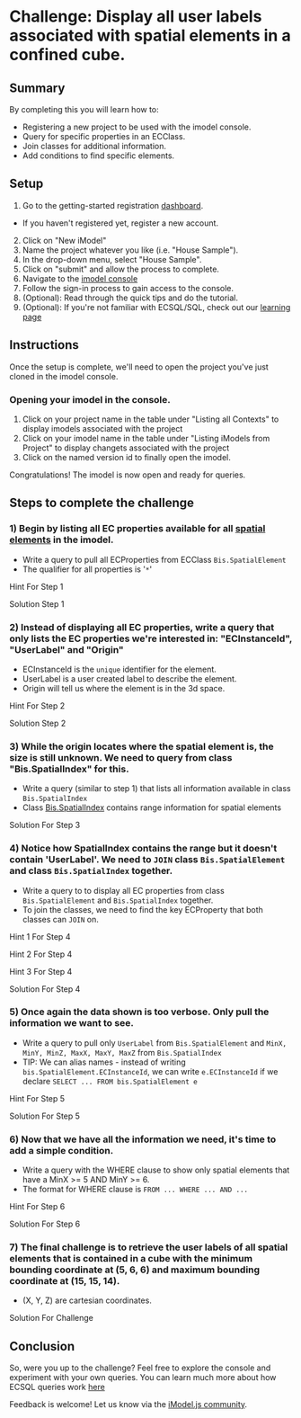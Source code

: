 # Challenge: Display all user labels associated with spatial elements in a confined cube.

## Summary

By completing this you will learn how to:
- Registering a new project to be used with the imodel console.
- Query for specific properties in an ECClass.
- Join classes for additional information.
- Add conditions to find specific elements.

## Setup

1) Go to the getting-started registration [dashboard](https://www.imodeljs.org/getting-started/registration-dashboard?tab=1).
  * If you haven't registered yet, register a new account.
2) Click on "New iModel"
3) Name the project whatever you like (i.e. "House Sample").
4) In the drop-down menu, select "House Sample".
5) Click on "submit" and allow the process to complete.
6) Navigate to the [imodel console](https://imodelconsole.bentley.com)
7) Follow the sign-in process to gain access to the console.
7) (Optional): Read through the quick tips and do the tutorial.
8) (Optional): If you're not familiar with ECSQL/SQL, check out our [learning page](https://www.imodeljs.org/learning/ecsql/)

## Instructions

Once the setup is complete, we'll need to open the project you've just cloned in the imodel console.

### Opening your imodel in the console.

1) Click on your project name in the table under "Listing all Contexts" to display imodels associated with the project
2) Click on your imodel name in the table under "Listing iModels from Project" to display changets associated with the project
3) Click on the named version id to finally open the imodel.

Congratulations! The imodel is now open and ready for queries.

## Steps to complete the challenge

### 1) Begin by listing all EC properties available for all [spatial elements](https://www.imodeljs.org/bis/domains/biscore.ecschema/#spatialelement) in the imodel.

* Write a query to pull all ECProperties from ECClass `Bis.SpatialElement`
* The qualifier for all properties is '`*`'

<a onclick="toggleHint('hint-1-1')">Hint For Step 1</a>
<div class="hint" id="hint-1-1" style="display:none">
The format should look similar to: <code>SELECT ____ FROM ____</code>
</div>

<a onclick="toggleHint('hint-1-2')">Solution Step 1</a>
<div class="hint" id="hint-1-2" style="display:none">
<code>SELECT * FROM Bis.SpatialElement</code>
</div>

### 2) Instead of displaying all EC properties, write a query that only lists the EC properties we're interested in: "ECInstanceId", "UserLabel" and "Origin"

* ECInstanceId is the `unique` identifier for the element.
* UserLabel is a user created label to describe the element.
* Origin will tell us where the element is in the 3d space.

<a onclick="toggleHint('hint-1-3')">Hint For Step 2</a>
<div class="hint" id="hint-1-3" style="display:none">
The format should look similar to: <code>SELECT ____, ____, ____ FROM ____</code>
</div>

<a onclick="toggleHint('hint-1-4')">Solution Step 2</a>
<div class="hint" id="hint-1-4" style="display:none">
<code>SELECT ECInstanceId, UserLabel, Origin FROM Bis.SpatialElement</code>
</div>

### 3) While the origin locates where the spatial element is, the size is still unknown. We need to query from class "Bis.SpatialIndex" for this.

* Write a query (similar to step 1) that lists all information available in class `Bis.SpatialIndex`
* Class [Bis.SpatialIndex](https://www.imodeljs.org/bis/domains/biscore.ecschema/#spatialindex) contains range information for spatial elements

<a onclick="toggleHint('hint-1-5')">Solution For Step 3</a>
<div class="hint" id="hint-1-5" style="display:none">
<code>SELECT * FROM Bis.SpatialIndex</code>
</div>

### 4) Notice how SpatialIndex contains the range but it doesn't contain 'UserLabel'. We need to `JOIN` class `Bis.SpatialElement` and class `Bis.SpatialIndex` together.

* Write a query to to display all EC properties from class `Bis.SpatialElement` and `Bis.SpatialIndex` together.
* To join the classes, we need to find the key ECProperty that both classes can `JOIN` on.

<a onclick="toggleHint('hint-1-6')">Hint 1 For Step 4</a>
<div class="hint" id="hint-1-6" style="display:none">
The syntax to join is <code>... FROM Class JOIN OtherClass ON ClassKeyProperty = OtherClassKeyProperty`</code>
</div>

<a onclick="toggleHint('hint-1-7')">Hint 2 For Step 4</a>
<div class="hint" id="hint-1-7" style="display:none">
The joining property key is <code>ECInstanceId</code>. (i.e. <code>Bis.SpatialElement.ECInstanceId</code> and <code>Bis.SpatialIndex.ECInstanceId</code>)
</div>

<a onclick="toggleHint('hint-1-8')">Hint 3 For Step 4</a>
<div class="hint" id="hint-1-8" style="display:none">
The format should look similar to: <br>
<code>SELECT * FROM ____ JOIN ____ ON ____ = ____</code>
</div>

<a onclick="toggleHint('hint-1-9')">Solution For Step 4</a>
<div class="hint" id="hint-1-9" style="display:none">
<code>SELECT * FROM bis.SpatialElement JOIN bis.SpatialIndex ON bis.SpatialElement.ECInstanceId=bis.SpatialIndex.ECInstanceId</code>
</div>

### 5) Once again the data shown is too verbose. Only pull the information we want to see.

* Write a query to pull only `UserLabel` from `Bis.SpatialElement` and `MinX, MinY, MinZ, MaxX, MaxY, MaxZ` from `Bis.SpatialIndex`
* TIP: We can alias names - instead of writing `bis.SpatialElement.ECInstanceId`, we can write `e.ECInstanceId` if we declare `SELECT ... FROM bis.SpatialElement e`

<a onclick="toggleHint('hint-1-10')">Hint For Step 5</a>
<div class="hint" id="hint-1-10" style="display:none">
The format should look similar to: <br>
<code> SELECT e.____, i.____, i.____, i.____, i.____ FROM ____ e JOIN ____ i ON e.____ = i.____</code>
</div>

<a onclick="toggleHint('hint-1-11')">Solution For Step 5</a>
<div class="hint" id="hint-1-11" style="display:none">
<code>SELECT e.UserLabel, i.MinZ, i.MinY, i.MinZ, i.MaxX, i.MaxY, i.MaxZ FROM bis.SpatialElement e JOIN bis.SpatialIndex i ON e.ECInstanceId=i.ECInstanceId</code>
</div>

### 6) Now that we have all the information we need, it's time to add a simple condition.

* Write a query with the WHERE clause to show only spatial elements that have a MinX >= 5 AND MinY >= 6.
* The format for WHERE clause is `FROM ... WHERE ... AND ...`

<a onclick="toggleHint('hint-1-12')">Hint For Step 6</a>
<div class="hint" id="hint-1-12" style="display:none">
The format should look similar to: <br>
<code> SELECT e.____, i.____, i.____, i.____, i.____ FROM ____ e JOIN ____ i ON e.____ = i.____ WHERE i.___ >= 5 AND i.___ >= 6</code>
</div>

<a onclick="toggleHint('hint-1-13')">Solution For Step 6</a>
<div class="hint" id="hint-1-13" style="display:none">
<code>SELECT e.UserLabel, i.MinZ, i.MinY, i.MinZ, i.MaxX, i.MaxY, i.MaxZ FROM bis.SpatialElement e JOIN bis.SpatialIndex i ON e.ECInstanceId=i.ECInstanceId WHERE i.MinX >= 5 AND i.MinY >= 6 </code>
</div>

### 7) The final challenge is to retrieve the user labels of all spatial elements that is contained in a cube with the minimum bounding coordinate at (5, 6, 6) and maximum bounding coordinate at (15, 15, 14).

* (X, Y, Z) are cartesian coordinates.

<a onclick="toggleHint('hint-1-14')">Solution For Challenge</a>
<div class="hint" id="hint-1-14" style="display:none">
<code> SELECT e.UserLabel, i.MinZ, i.MinY, i.MinZ, i.MaxX, i.MaxY, i.MaxZ FROM bis.SpatialElement e JOIN bis.SpatialIndex i ON e.ECInstanceId=i.ECInstanceId WHERE i.MinX >= 5 AND i.MinY >= 6 AND i.MinZ >= 6 AND i.MaxX <= 15 AND i.MaxY <= 15 AND i.MaxZ <= 14</code>
</div>

## Conclusion

So, were you up to the challenge? Feel free to explore the console and experiment with your own queries. You can learn much more about how ECSQL queries work [here](https://www.imodeljs.org/learning/ecsql/)

Feedback is welcome!  Let us know via the [iModel.js community](https://www.imodeljs.org/learning/communityresources/).

<script type="text/javascript">
    function toggleHint (hintId) {
        var hint = document.getElementById(hintId);
        if (hint.style.display === "none") {
        hint.style.display = "block";
        } else {
        hint.style.display = "none";
        }
    }
</script>